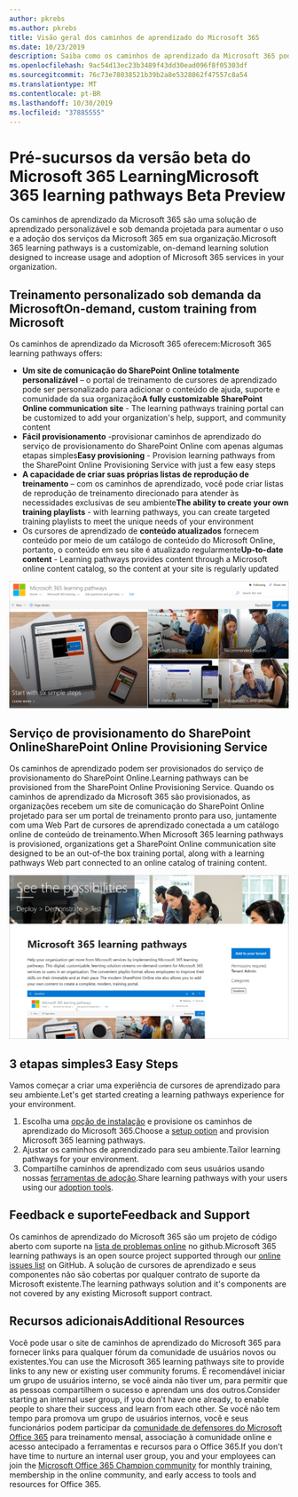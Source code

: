 ```yaml
---
author: pkrebs
ms.author: pkrebs
title: Visão geral dos caminhos de aprendizado do Microsoft 365
ms.date: 10/23/2019
description: Saiba como os caminhos de aprendizado da Microsoft 365 podem acelerar o uso e a adoção dos serviços da Microsoft 365 em sua organização. Os caminhos de aprendizado incluem uma Web Part do SharePoint Online personalizada e um site de treinamento de comunicações do SharePoint Online moderno que é facilmente provisionado para seu locatário do Microsoft 365.
ms.openlocfilehash: 9ac54d13ec23b3489f43dd30ead096f8f05303df
ms.sourcegitcommit: 76c73e78038521b39b2a8e5328862f47557c8a54
ms.translationtype: MT
ms.contentlocale: pt-BR
ms.lasthandoff: 10/30/2019
ms.locfileid: "37885555"
---
```

# <a name="microsoft-365-learning-pathways-beta-preview"></a><span data-ttu-id="11bea-104">Pré-sucursos da versão beta do Microsoft 365 Learning</span><span class="sxs-lookup"><span data-stu-id="11bea-104">Microsoft 365 learning pathways Beta Preview</span></span>
<span data-ttu-id="11bea-105">Os caminhos de aprendizado da Microsoft 365 são uma solução de aprendizado personalizável e sob demanda projetada para aumentar o uso e a adoção dos serviços da Microsoft 365 em sua organização.</span><span class="sxs-lookup"><span data-stu-id="11bea-105">Microsoft 365 learning pathways is a customizable, on-demand learning solution designed to increase usage and adoption of Microsoft 365 services in your organization.</span></span>  

## <a name="on-demand-custom-training-from-microsoft"></a><span data-ttu-id="11bea-106">Treinamento personalizado sob demanda da Microsoft</span><span class="sxs-lookup"><span data-stu-id="11bea-106">On-demand, custom training from Microsoft</span></span>

<span data-ttu-id="11bea-107">Os caminhos de aprendizado da Microsoft 365 oferecem:</span><span class="sxs-lookup"><span data-stu-id="11bea-107">Microsoft 365 learning pathways offers:</span></span>

- <span data-ttu-id="11bea-108">**Um site de comunicação do SharePoint Online totalmente personalizável** – o portal de treinamento de cursores de aprendizado pode ser personalizado para adicionar o conteúdo de ajuda, suporte e comunidade da sua organização</span><span class="sxs-lookup"><span data-stu-id="11bea-108">**A fully customizable SharePoint Online communication site** - The learning pathways training portal can be customized to add your organization's help, support, and community content</span></span>
- <span data-ttu-id="11bea-109">**Fácil provisionamento** -provisionar caminhos de aprendizado do serviço de provisionamento do SharePoint Online com apenas algumas etapas simples</span><span class="sxs-lookup"><span data-stu-id="11bea-109">**Easy provisioning** - Provision learning pathways from the SharePoint Online Provisioning Service with just a few easy steps</span></span>
- <span data-ttu-id="11bea-110">**A capacidade de criar suas próprias listas de reprodução de treinamento** – com os caminhos de aprendizado, você pode criar listas de reprodução de treinamento direcionado para atender às necessidades exclusivas de seu ambiente</span><span class="sxs-lookup"><span data-stu-id="11bea-110">**The ability to create your own training playlists** - with learning pathways, you can create targeted training playlists to meet the unique needs of your environment</span></span>
- <span data-ttu-id="11bea-111">Os cursores de aprendizado de **conteúdo atualizados** fornecem conteúdo por meio de um catálogo de conteúdo do Microsoft Online, portanto, o conteúdo em seu site é atualizado regularmente</span><span class="sxs-lookup"><span data-stu-id="11bea-111">**Up-to-date content** - Learning pathways provides content through a Microsoft online content catalog, so the content at your site is regularly updated</span></span>

![CG-Introducing. png](media/cg-introducing.png)

## <a name="sharepoint-online-provisioning-service"></a><span data-ttu-id="11bea-113">Serviço de provisionamento do SharePoint Online</span><span class="sxs-lookup"><span data-stu-id="11bea-113">SharePoint Online Provisioning Service</span></span> 
<span data-ttu-id="11bea-114">Os caminhos de aprendizado podem ser provisionados do serviço de provisionamento do SharePoint Online.</span><span class="sxs-lookup"><span data-stu-id="11bea-114">Learning pathways can be provisioned from the SharePoint Online Provisioning Service.</span></span> <span data-ttu-id="11bea-115">Quando os caminhos de aprendizado da Microsoft 365 são provisionados, as organizações recebem um site de comunicação do SharePoint Online projetado para ser um portal de treinamento pronto para uso, juntamente com uma Web Part de cursores de aprendizado conectada a um catálogo online de conteúdo de treinamento.</span><span class="sxs-lookup"><span data-stu-id="11bea-115">When Microsoft 365 learning pathways is provisioned, organizations get a SharePoint Online communication site designed to be an out-of-the box training portal, along with a learning pathways Web part connected to an online catalog of training content.</span></span> 

![CG-Provision. png](media/cg-provision.png)

## <a name="3-easy-steps"></a><span data-ttu-id="11bea-117">3 etapas simples</span><span class="sxs-lookup"><span data-stu-id="11bea-117">3 Easy Steps</span></span>
<span data-ttu-id="11bea-118">Vamos começar a criar uma experiência de cursores de aprendizado para seu ambiente.</span><span class="sxs-lookup"><span data-stu-id="11bea-118">Let's get started creating a learning pathways experience for your environment.</span></span>
1. <span data-ttu-id="11bea-119">Escolha uma [opção de instalação](custom_setupoptions.md) e provisione os caminhos de aprendizado do Microsoft 365.</span><span class="sxs-lookup"><span data-stu-id="11bea-119">Choose a [setup option](custom_setupoptions.md) and provision Microsoft 365 learning pathways.</span></span>  
2. <span data-ttu-id="11bea-120">Ajustar os caminhos de aprendizado para seu ambiente.</span><span class="sxs-lookup"><span data-stu-id="11bea-120">Tailor learning pathways for your environment.</span></span>
3. <span data-ttu-id="11bea-121">Compartilhe caminhos de aprendizado com seus usuários usando nossas [ferramentas de adoção](driveadoption.md).</span><span class="sxs-lookup"><span data-stu-id="11bea-121">Share learning pathways with your users using our [adoption tools](driveadoption.md).</span></span>

## <a name="feedback-and-support"></a><span data-ttu-id="11bea-122">Feedback e suporte</span><span class="sxs-lookup"><span data-stu-id="11bea-122">Feedback and Support</span></span>

<span data-ttu-id="11bea-123">Os caminhos de aprendizado do Microsoft 365 são um projeto de código aberto com suporte na [lista de problemas online](https://aka.ms/CustomLearningHelp) no github.</span><span class="sxs-lookup"><span data-stu-id="11bea-123">Microsoft 365 learning pathways is an open source project supported through our [online issues list](https://aka.ms/CustomLearningHelp) on GitHub.</span></span> <span data-ttu-id="11bea-124">A solução de cursores de aprendizado e seus componentes não são cobertas por qualquer contrato de suporte da Microsoft existente.</span><span class="sxs-lookup"><span data-stu-id="11bea-124">The learning pathways solution and it's components are not covered by any existing Microsoft support contract.</span></span>  

## <a name="additional-resources"></a><span data-ttu-id="11bea-125">Recursos adicionais</span><span class="sxs-lookup"><span data-stu-id="11bea-125">Additional Resources</span></span>
<span data-ttu-id="11bea-126">Você pode usar o site de caminhos de aprendizado do Microsoft 365 para fornecer links para qualquer fórum da comunidade de usuários novos ou existentes.</span><span class="sxs-lookup"><span data-stu-id="11bea-126">You can use the Microsoft 365 learning pathways site to provide links to any new or existing user community forums.</span></span> <span data-ttu-id="11bea-127">É recomendável iniciar um grupo de usuários interno, se você ainda não tiver um, para permitir que as pessoas compartilhem o sucesso e aprendam uns dos outros.</span><span class="sxs-lookup"><span data-stu-id="11bea-127">Consider starting an internal user group, if you don't have one already, to enable people to share their success and learn from each other.</span></span>  <span data-ttu-id="11bea-128">Se você não tem tempo para promova um grupo de usuários internos, você e seus funcionários podem participar da [comunidade de defensores do Microsoft Office 365](https://aka.ms/O365Champions) para treinamento mensal, associação à comunidade online e acesso antecipado a ferramentas e recursos para o Office 365.</span><span class="sxs-lookup"><span data-stu-id="11bea-128">If you don't have time to nurture an internal user group, you and your employees can join the [Microsoft Office 365 Champion community](https://aka.ms/O365Champions) for monthly training, membership in the online community, and early access to tools and resources for Office 365.</span></span>